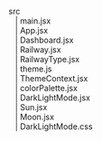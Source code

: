 src  
  &nbsp; &nbsp;| main.jsx  
  &nbsp; &nbsp;| App.jsx  
  &nbsp; &nbsp;| Dashboard.jsx  
  &nbsp; &nbsp;| Railway.jsx  
  &nbsp; &nbsp;| RailwayType.jsx  
  &nbsp; &nbsp;| theme.js  
  &nbsp; &nbsp;| ThemeContext.jsx   
  &nbsp; &nbsp;| colorPalette.jsx  
  &nbsp; &nbsp;| DarkLightMode.jsx    
  &nbsp; &nbsp;| Sun.jsx    
  &nbsp; &nbsp;| Moon.jsx    
  &nbsp; &nbsp;| DarkLightMode.css   
 
